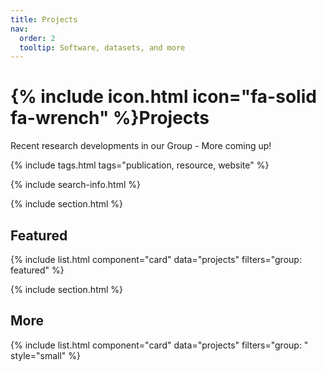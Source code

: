 ```yaml
---
title: Projects
nav:
  order: 2
  tooltip: Software, datasets, and more
---
```


# {% include icon.html icon="fa-solid fa-wrench" %}Projects

Recent research developments in our Group - More coming up!

{% include tags.html tags="publication, resource, website" %}

{% include search-info.html %}

{% include section.html %}

## Featured

{% include list.html component="card" data="projects" filters="group: featured" %}

{% include section.html %}

## More

{% include list.html component="card" data="projects" filters="group: " style="small" %}
